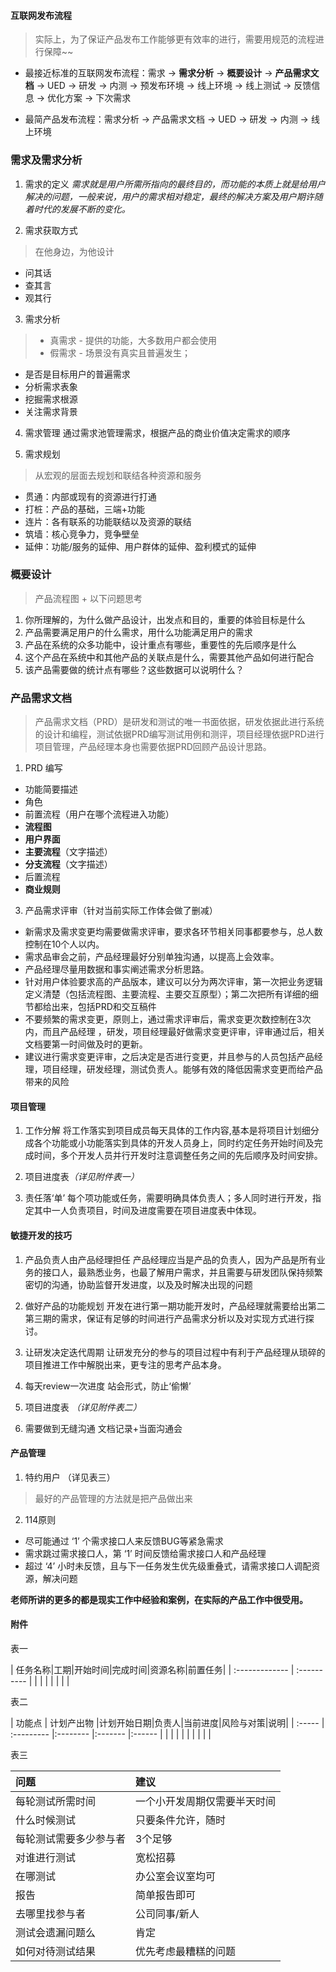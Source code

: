 #### 互联网发布流程
> 实际上，为了保证产品发布工作能够更有效率的进行，需要用规范的流程进行保障~~

 - 最接近标准的互联网发布流程：需求 → <b>需求分析</b> → <b>概要设计</b> → <b>产品需求文档</b> → UED → 研发 → 内测 → 预发布环境 → 线上环境 → 线上测试 → 反馈信息 → 优化方案 → 下次需求

 - 最简产品发布流程：需求分析 → 产品需求文档 → UED → 研发 → 内测 → 线上环境


### 需求及需求分析
1. 需求的定义
<i>需求就是用户所需所指向的最终目的，而功能的本质上就是给用户解决的问题，一般来说，用户的需求相对稳定，最终的解决方案及用户期许随着时代的发展不断的变化。</i>

2. 需求获取方式
> 在他身边，为他设计

 -  问其话
 - 查其言
 - 观其行

3. 需求分析
> - 真需求 - 提供的功能，大多数用户都会使用
> - 假需求 - 场景没有真实且普遍发生；

 -  是否是目标用户的普遍需求
 -  分析需求表象
 -  挖掘需求根源
 -  关注需求背景

4.  需求管理
通过需求池管理需求，根据产品的商业价值决定需求的顺序

5. 需求规划
>从宏观的层面去规划和联结各种资源和服务

 - 贯通：内部或现有的资源进行打通
 - 打桩：产品的基础，三端+功能
 - 连片：各有联系的功能联结以及资源的联结
 - 筑墙：核心竞争力，竞争壁垒
 - 延伸：功能/服务的延伸、用户群体的延伸、盈利模式的延伸


### 概要设计
>产品流程图 + 以下问题思考

1. 你所理解的，为什么做产品设计，出发点和目的，重要的体验目标是什么
2. 产品需要满足用户的什么需求，用什么功能满足用户的需求
3. 产品在系统的众多功能中，设计重点有哪些，重要性的先后顺序是什么
4. 这个产品在系统中和其他产品的关联点是什么，需要其他产品如何进行配合
5. 该产品需要做的统计点有哪些？这些数据可以说明什么？


### 产品需求文档

> 产品需求文档（PRD）是研发和测试的唯一书面依据，研发依据此进行系统的设计和编程，测试依据PRD编写测试用例和测评，项目经理依据PRD进行项目管理，产品经理本身也需要依据PRD回顾产品设计思路。

1. PRD 编写
 - 功能简要描述
 - 角色
 - 前置流程（用户在哪个流程进入功能）
 - <b>流程图</b>
 - <b>用户界面</b>
 - <b>主要流程</b>（文字描述）
 - <b>分支流程</b>（文字描述）
 - 后置流程
 - <b>商业规则</b>

3. 产品需求评审（针对当前实际工作体会做了删减）
 - 新需求及需求变更均需要做需求评审，要求各环节相关同事都要参与，总人数控制在10个人以内。
 - 需求品审会之前，产品经理最好分别单独沟通，以提高上会效率。
 - 产品经理尽量用数据和事实阐述需求分析思路。
 - 针对用户体验要求高的产品版本，建议可以分为两次评审，第一次把业务逻辑定义清楚（包括流程图、主要流程、主要交互原型）；第二次把所有详细的细节都给出来，包括PRD和交互稿件
 - 不要频繁的需求变更，原则上，通过需求评审后，需求变更次数控制在3次内，而且产品经理 ，研发，项目经理最好做需求变更评审，评审通过后，相关文档要第一时间做及时的更新。
 - 建议进行需求变更评审，之后决定是否进行变更，并且参与的人员包括产品经理，项目经理，研发经理，测试负责人。能够有效的降低因需求变更而给产品带来的风险


#### 项目管理
1. 工作分解
将工作落实到项目成员每天具体的工作内容,基本是将项目计划细分成各个功能或小功能落实到具体的开发人员身上，同时约定任务开始时间及完成时间，多个开发人员并行开发时注意调整任务之间的先后顺序及时间安排。

2. 项目进度表<i>（详见附件表一）</i>

3. 责任落‘单’
每个项功能或任务，需要明确具体负责人；多人同时进行开发，指定其中一人负责项目，时间及进度需要在项目进度表中体现。


#### 敏捷开发的技巧
1. 产品负责人由产品经理担任
产品经理应当是产品的负责人，因为产品是所有业务的接口人，最熟悉业务，也最了解用户需求，并且需要与研发团队保持频繁密切的沟通，协助监督开发进度，以及及时解决出现的问题

2. 做好产品的功能规划
开发在进行第一期功能开发时，产品经理就需要给出第二第三期的需求，保证有足够的时间进行产品需求分析以及对实现方式进行探讨。

3. 让研发决定迭代周期
让研发充分的参与的项目过程中有利于产品经理从琐碎的项目推进工作中解脱出来，更专注的思考产品本身。

4. 每天review一次进度
站会形式，防止‘偷懒’

5. 项目进度表 <i>（详见附件表二）</i>

6. 需要做到无缝沟通
文档记录+当面沟通会



#### 产品管理
1. 特约用户 （详见表三）
> 最好的产品管理的方法就是把产品做出来

2. 114原则
 - 尽可能通过 ‘1’ 个需求接口人来反馈BUG等紧急需求
 - 需求跳过需求接口人，第 ‘1’ 时间反馈给需求接口人和产品经理
 - 超过 ‘4’ 小时未反馈，且与下一任务发生优先级重叠式，请需求接口人调配资源，解决问题

<b>老师所讲的更多的都是现实工作中经验和案例，在实际的产品工作中很受用。</b>



#### 附件
表一

| 任务名称|工期|开始时间|完成时间|资源名称|前置任务|
| :------------- | :----------
|    |    |    |  |  |  |   |




表二

  | 功能点 | 计划产出物 |计划开始日期|负责人|当前进度|风险与对策|说明|
  | :----- | :--------- |:-------- |:------- |:------ |
  |    |      |      |       |       | | | |



表三

 |问题|建议|
 | :------------- | :------------- |
 |每轮测试所需时间|一个小开发周期仅需要半天时间|
 |什么时候测试|只要条件允许，随时|
 |每轮测试需要多少参与者|3个足够|
 |对谁进行测试|宽松招募|
 |在哪测试|办公室会议室均可|
 |报告|简单报告即可|
 |去哪里找参与者|公司同事/新人|
 |测试会遗漏问题么|肯定|
 |如何对待测试结果|优先考虑最糟糕的问题|